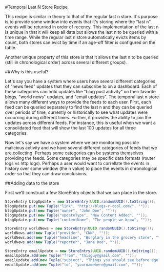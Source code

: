 #Temporal Last N Store Recipe

This recipe is similar in theory to that of the regular last n store. It's purpose is to provide some window into events that it's storing where the "last n" events will be returned in order of recency. This implementation of the last n is unique in that it will keep all data but allows the last n to be queried with a time range. While the regular last n store automatically evicts items by count, both stores can evict by time if an age-off filter is configured on the table.

Another unique property of this store is that it allows the last n to be queried (still in chronological order) across several different groups). 

##Why is this useful?

Let's say you have a system where users have several different categories of "news feed" updates that they can subscribe to on a dashboard. Each of these categories can hold updates like "blog post activity" on their favorite blogs, "world news" updates, and "email updates". The temporal last n store allows many different ways to provide the feeds to each user. First, each feed can be queried separately to find the last n and they can be queried over periods of time, currently or historically to see what updates were occurring during different times. Further, it provides the ability to join the updates across different feeds. For instance, this is useful when we want a consolidated feed that will show the last 100 updates for all three categories. 

Now let's say we have a system where we are monitoring possible malicious activity and we have several different categories of feeds that we are collecting. Perhaps some categories can be systems themselves providing the feeds. Some categories may be specific data formats  (router logs vs http logs). Perhaps a user would want to correllate the events in history over some window (the n value) to place the events in chronological order so that they can draw conclusions.


##Adding data to the store

First we'll construct a few StoreEntry objects that we can place in the store.

```java
StoreEntry blogUpdate = new StoreEntry(UUID.randomUUID().toString());
blogUpdate.put(new Tuple("link", "http://blogs-r-cool.com/", ""));
blogUpdate.put(new Tuple("owner", "John Doe", ""));
blogUpdate.put(new Tuple("updateType", "New Content Added", ""));
blogUpdate.put(new Tuple("contentName", "The people we know", ""));

StoreEntry worldNews = new StoreEntry(UUID.randomUUID().toStirng());
worldNews.add(new Tuple("provider", "CNN", ""));
worldNews.add(new Tuple("headline", "Burglary in the grocery store", ""));
worldNews.add(new Tuple("reporter", "Jane Doe", ""));

StoreEntry emailUpdate = new StoreEntry(UUID.randomUUID().toString());
emailUpdate.add(new Tuple("from", "thisguy@gmail.com", ""));
emailUpdate.add(new Tuple("subject", "Things you should see before age 50", ""));
emailUpdate.add(new Tuple("to", "yournamehere@gmail.com", ""));
```
